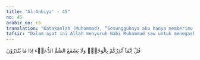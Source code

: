 ```yaml
---
title: "Al-Anbiya' - 45"
no: 45
arabic_no: ٤٥
translation: "Katakanlah (Muhammad), “Sesungguhnya aku hanya memberimu peringatan sesuai dengan wahyu.” Tetapi orang tuli tidak mendengar seruan apabila mereka diberi peringatan."
tafsir: "Dalam ayat ini Allah menyuruh Nabi Muhammad saw untuk menegaskan kepada kaum kafir dan musyrik itu tugas pokoknya sebagai Rasul, yaitu sekedar menyampaikan peringatan Allah kepada mereka dengan perantaraan wahyu, yaitu Al-Qur'an, serta menerangkan kepada mereka akibat dari kekufuran, dengan menerangkan kisah-kisah tentang umat yang terdahulu. Adapun perhitungan dan pembalasan atas perbuatan mereka adalah menjadi kekuasaan Allah, bukan kekuasaan Rasul.\n\nDalam ayat ini juga terdapat sindiran terhadap kaum kafir itu, bahwa mereka adalah seperti orang-orang tuli, tidak mendengarkan dan tidak memperhatikan peringatan yang disampaikan kepada mereka. Hati mereka seperti telah tertutup, dan tidak menerima kebenaran dan petunjuk Allah yang disampaikan Rasul kepada mereka. Hal ini merupakan tanda-tanda orang-orang yang ingkar pada Tuhan, sebagaimana firman Allah:\n\n(Mereka) tuli, bisu dan buta, maka mereka tidak mengerti. (al-Baqarah/2: 171)"
---
```


قُلْ اِنَّمَآ اُنْذِرُكُمْ بِالْوَحْيِۖ وَلَا يَسْمَعُ الصُّمُّ الدُّعَاۤءَ اِذَا مَا يُنْذَرُوْنَ 
